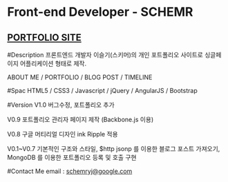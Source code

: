 Front-end Developer - SCHEMR
====================================
[PORTFOLIO SITE](http://schemr.github.io/portfolio/)
-----------------
#Description
프론트엔드 개발자 이슬기(스키머)의 개인 포트폴리오 사이트로 싱글페이지 어플리케이션 형태로 제작.

ABOUT ME / PORTFOLIO / BLOG POST / TIMELINE 

#Spac
HTML5 / CSS3 / Javascript / jQuery / AngularJS / Bootstrap

#Version
V1.0 버그수정, 포트폴리오 추가

V0.9 포트폴리오 관리자 페이지 제작 (Backbone.js 이용)

V0.8 구글 머티리얼 디자인 ink Ripple 적용

V0.1~V0.7 기본적인 구조와 스타일, $http jsonp 를 이용한 블로그 포스트 가져오기, MongoDB 를 이용한 포트폴리오 등록 및 호출 구현

#Contact Me
email : schemryj@google.com
